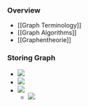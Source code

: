 ### Overview
+ [[Graph Terminology]]
+ [[Graph Algorithms]]
+ [[Graphentheorie]]

### Storing Graph
+ ![](../../../../z_images/Pasted%20image%2020221227224433.png)
+ ![](../../../../z_images/Pasted%20image%2020221227224514.png)
+ ![](../../../../z_images/Pasted%20image%2020221227224723.png)
	+ ![](../../../../z_images/Pasted%20image%2020221227224809.png)
